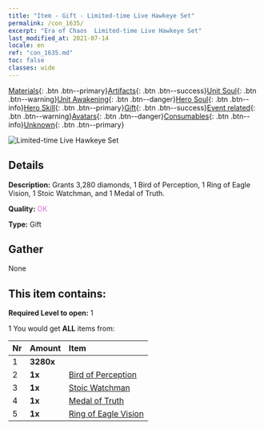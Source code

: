 ```yaml
---
title: "Item - Gift - Limited-time Live Hawkeye Set"
permalink: /con_1635/
excerpt: "Era of Chaos  Limited-time Live Hawkeye Set"
last_modified_at: 2021-07-14
locale: en
ref: "con_1635.md"
toc: false
classes: wide
---
```

 [Materials](/Items/){: .btn .btn--primary}[Artifacts](/Items/Artifacts/){: .btn .btn--success}[Unit Soul](/Items/UnitSoul/){: .btn .btn--warning}[Unit Awakening](/Items/UnitAwakening/){: .btn .btn--danger}[Hero Soul](/Items/HeroSoul/){: .btn .btn--info}[Hero Skill](/Items/HeroSkill/){: .btn .btn--primary}[Gift](/Items/Gift/){: .btn .btn--success}[Event related](/Items/Events/){: .btn .btn--warning}[Avatars](/Items/Avatars/){: .btn .btn--danger}[Consumables](/Items/Consumables/){: .btn .btn--info}[Unknown](/Items/Unknown/){: .btn .btn--primary}

 ![Limited-time Live Hawkeye Set](/images/t/i_907251.png)

## Details
 **Description:** Grants 3,280 diamonds, 1 Bird of Perception, 1 Ring of Eagle Vision, 1 Stoic Watchman, and 1 Medal of Truth.

 **Quality:** <span style="color: #DA70D6">OK</span>

 **Type:** Gift

## Gather

  None

## This item contains:

 **Required Level to open:** 1

 1 You would get **ALL** items  from:

  | Nr | Amount |     Item    |
  |:---|:-------|:------------|
  | 1 |  **3280x** | <i class="fas fa-gem"/> |  | 
  | 2 |  **1x** | [Bird of Perception](/Items/art_132/) |  | 
  | 3 |  **1x** | [Stoic Watchman](/Items/art_133/) |  | 
  | 4 |  **1x** | [Medal of Truth](/Items/art_134/) |  | 
  | 5 |  **1x** | [Ring of Eagle Vision](/Items/art_135/) |  | 
